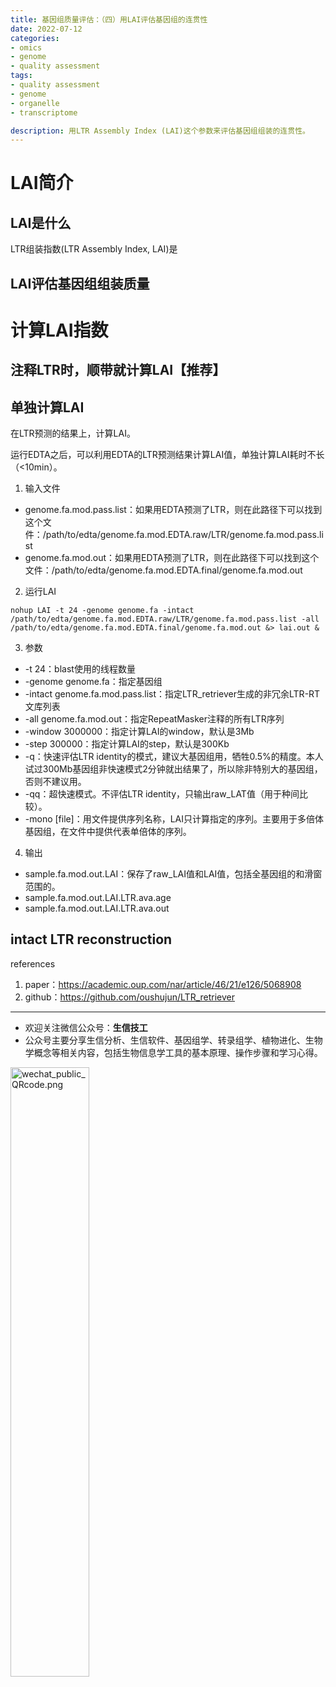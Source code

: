 ```yaml
---
title: 基因组质量评估：（四）用LAI评估基因组的连贯性
date: 2022-07-12
categories:
- omics
- genome
- quality assessment
tags:
- quality assessment
- genome
- organelle
- transcriptome

description: 用LTR Assembly Index (LAI)这个参数来评估基因组组装的连贯性。
---
```


<div align="middle"><music URL></div>

# LAI简介
## LAI是什么
LTR组装指数(LTR Assembly Index, LAI)是

## LAI评估基因组组装质量

# 计算LAI指数
## 注释LTR时，顺带就计算LAI【推荐】


## 单独计算LAI
在LTR预测的结果上，计算LAI。

运行EDTA之后，可以利用EDTA的LTR预测结果计算LAI值，单独计算LAI耗时不长（<10min）。

1. 输入文件
- genome.fa.mod.pass.list：如果用EDTA预测了LTR，则在此路径下可以找到这个文件：/path/to/edta/genome.fa.mod.EDTA.raw/LTR/genome.fa.mod.pass.list
- genome.fa.mod.out：如果用EDTA预测了LTR，则在此路径下可以找到这个文件：/path/to/edta/genome.fa.mod.EDTA.final/genome.fa.mod.out

2. 运行LAI

`nohup LAI -t 24 -genome genome.fa -intact /path/to/edta/genome.fa.mod.EDTA.raw/LTR/genome.fa.mod.pass.list -all /path/to/edta/genome.fa.mod.EDTA.final/genome.fa.mod.out &> lai.out &`

3. 参数
- -t 24：blast使用的线程数量
- -genome genome.fa：指定基因组
- -intact genome.fa.mod.pass.list：指定LTR_retriever生成的非冗余LTR-RT文库列表
- -all genome.fa.mod.out：指定RepeatMasker注释的所有LTR序列
- -window 3000000：指定计算LAI的window，默认是3Mb
- -step 300000：指定计算LAI的step，默认是300Kb
- -q：快速评估LTR identity的模式，建议大基因组用，牺牲0.5%的精度。本人试过300Mb基因组非快速模式2分钟就出结果了，所以除非特别大的基因组，否则不建议用。
- -qq：超快速模式。不评估LTR identity，只输出raw_LAT值（用于种间比较）。
- -mono [file]：用文件提供序列名称，LAI只计算指定的序列。主要用于多倍体基因组，在文件中提供代表单倍体的序列。

4. 输出
- sample.fa.mod.out.LAI：保存了raw_LAI值和LAI值，包括全基因组的和滑窗范围的。
- sample.fa.mod.out.LAI.LTR.ava.age
- sample.fa.mod.out.LAI.LTR.ava.out

## intact LTR reconstruction

references
1. paper：https://academic.oup.com/nar/article/46/21/e126/5068908
2. github：https://github.com/oushujun/LTR_retriever


-------

- 欢迎关注微信公众号：**生信技工**
- 公众号主要分享生信分析、生信软件、基因组学、转录组学、植物进化、生物学概念等相关内容，包括生物信息学工具的基本原理、操作步骤和学习心得。

<img src="https://github.com/yanzhongsino/yanzhongsino.github.io/blob/hexo/source/wechat/Wechat_public_qrcode.jpg?raw=true" width=50% title="wechat_public_QRcode.png" align=center/>